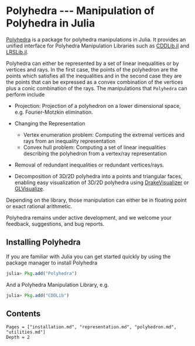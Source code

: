 # Polyhedra --- Manipulation of Polyhedra in Julia

[Polyhedra](https://github.com/JuliaPolyhedra/Polyhedra.jl) is a package for polyhedra manipulations in Julia.
It provides an unified interface for Polyhedra Manipulation Libraries such as [CDDLib.jl](https://github.com/JuliaPolyhedra/CDDLib.jl) and [LRSLib.jl](https://github.com/JuliaPolyhedra/LRSLib.jl).

Polyhedra can either be represented by a set of linear inequalities or by vertices and rays.
In the first case, the points of the polyhedron are the points which satisfies all the inequalities
and in the second case they are the points that can be expressed as a convex combination of the vertices plus a conic combination of the rays.
The manipulations that `Polyhedra` can perform include

* Projection: Projection of a polyhedron on a lower dimensional space, e.g. Fourier-Motzkin elimination.
* Changing the Representation

  * Vertex enumeration problem: Computing the extremal vertices and rays from an inequality representation
  * Convex hull problem: Computing a set of linear inequalities describing the polyhedron from a vertex/ray representation

* Removal of redundant inequalities or redundant vertices/rays.
* Decomposition of 3D/2D polyhedra into a points and triangular faces,
  enabling easy visualization of 3D/2D polyhedra using
  [DrakeVisualizer](https://github.com/rdeits/DrakeVisualizer.jl) or
  [GLVisualize](https://github.com/JuliaGL/GLVisualize.jl).

Depending on the library, those manipulation can either be in floating point or exact rational arithmetic.

Polyhedra remains under active development, and we welcome your feedback, suggestions, and bug reports.

## Installing Polyhedra

If you are familiar with Julia you can get started quickly by using the
package manager to install Polyhedra
```julia
julia> Pkg.add("Polyhedra")
```

And a Polyhedra Manipulation Library, e.g.
```julia
julia> Pkg.add("CDDLib")
```

## Contents
```@contents
Pages = ["installation.md", "representation.md", "polyhedron.md", "utilities.md"]
Depth = 2
```
